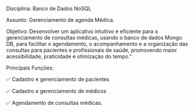 Disciplina: Banco de Dados NoSQL

Assunto: Gerenciamento de agenda Médica.

Objetivo: Desenvolver um aplicativo intuitivo e eficiente para o gerenciamento de consultas médicas, usando o banco de dados Mongo DB, para facilitar o agendamento, o acompanhamento e a organização das consultas para pacientes e profissionais de saúde, promovendo maior acessibilidade, praticidade e otimização do tempo." 

Principais Funções: 

✅ Cadastro e gerenciamento de pacientes  

✅ Cadastro e gerenciamento de médicos  

✅ Agendamento de consultas médicas.